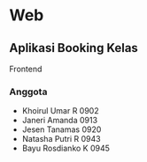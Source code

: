 # Web
## Aplikasi Booking Kelas
Frontend
### Anggota
- Khoirul Umar R   0902
- Janeri Amanda    0913
- Jesen Tanamas    0920 
- Natasha Putri R  0943
- Bayu Rosdianko K 0945 

